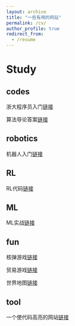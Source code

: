 ```yaml
---
layout: archive
title: "一些有用的网站"
permalink: /cv/
author_profile: true
redirect_from:
  - /resume
---
```

# Study
## codes
浙大程序员入门[链接](https://slides.tonycrane.cc/PracticalSkillsTutorial/)

算法导论答案[链接](https://sites.math.rutgers.edu/~ajl213/CLRS/CLRS.html)

## robotics
机器人入门[链接](https://zhuanlan.zhihu.com/p/22266788?utm_psn=1810808631924494336)


## RL
RL代码[链接](https://github.com/XinJingHao/DRL-Pytorch)

## ML
ML实战[链接](https://github.com/apachecn/ailearning?tab=readme-ov-file)

## fun

核弹游戏[链接](https://nuclearsecrecy.com/nukemap/)

贸易游戏[链接](http://globe.cid.harvard.edu/?mode=gridSphere&id=HK)

世界地图[链接](https://zoom.earth/)


## tool
一个使代码高亮的网站[链接](http://word.wd1x.com/)
